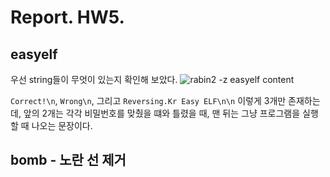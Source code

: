 # Report. HW5.

## easyelf

우선 string들이 무엇이 있는지 확인해 보았다. ![`rabin2 -z easyelf` content](./easyelf_screenshots/easyelf_#1.png)

`Correct!\n`, `Wrong\n`, 그리고 `Reversing.Kr Easy ELF\n\n` 이렇게 3개만 존재하는데, 앞의 2개는 각각 비밀번호를 맞췄을 떄와 틀렸을 때, 맨 뒤는 그냥 프로그램을 실행할 때 나오는 문장이다.

## bomb - 노란 선 제거
